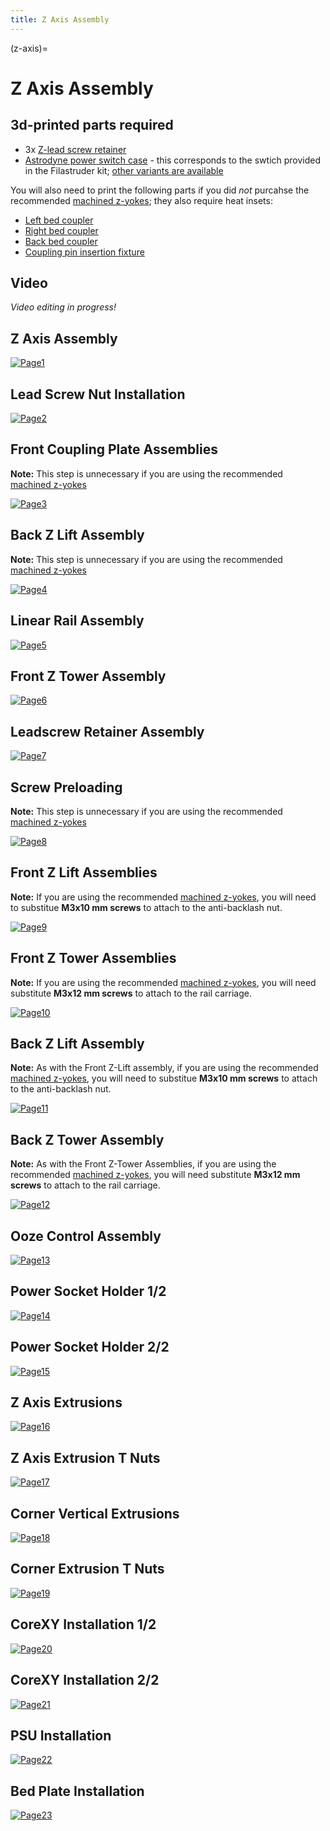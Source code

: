 ```yaml
---
title: Z Axis Assembly
---
```


(z-axis)=
# Z Axis Assembly

## 3d-printed parts required

- 3x [Z-lead screw retainer](https://github.com/machineagency/jubilee/blob/main/frame/fabrication_exports/3d_printed_parts/frame/z_carriage_retainer.STL)
- [Astrodyne power switch case](https://github.com/machineagency/jubilee/blob/main/frame/fabrication_exports/3d_printed_parts/frame/psu_socket_holder_astrodyne.STL) - this corresponds to the swtich provided in the Filastruder kit; [other variants are available](https://jubilee3d.com/index.php?title=3D_Printed_Parts)


You will also need to print the following parts if you did *not* purcahse the recommended [machined z-yokes](https://mandalaroseworks.com/products/jubilee-machined-yokes); they also require heat insets:

- [Left bed coupler](https://github.com/machineagency/jubilee/blob/main/frame/fabrication_exports/3d_printed_parts/frame/front_left_bed_coupling_lift.STL)
- [Right bed coupler](https://github.com/machineagency/jubilee/blob/main/frame/fabrication_exports/3d_printed_parts/frame/front_right_bed_coupling_lift.STL)
- [Back bed coupler](https://github.com/machineagency/jubilee/blob/main/frame/fabrication_exports/3d_printed_parts/frame/back_bed_coupling_lift.STL) 
- [Coupling pin insertion fixture](https://github.com/machineagency/jubilee/blob/main/tools/assembly_fixtures/z_lift_pin_insertion_fixture.STL)



## Video
_Video editing in progress!_

## Z Axis Assembly
[![Page1](_static/z_axis0.png)](_static/z_axis0.png)

## Lead Screw Nut Installation
[![Page2](_static/z_axis1.png)](_static/z_axis1.png)

## Front Coupling Plate Assemblies

**Note:** This step is unnecessary if you are using the recommended [machined z-yokes](https://mandalaroseworks.com/products/jubilee-machined-yokes)

[![Page3](_static/z_axis2.png)](_static/z_axis2.png)

## Back Z Lift Assembly

**Note:** This step is unnecessary if you are using the recommended [machined z-yokes](https://mandalaroseworks.com/products/jubilee-machined-yokes)

[![Page4](_static/z_axis3.png)](_static/z_axis3.png)

## Linear Rail Assembly
[![Page5](_static/z_axis4.png)](_static/z_axis4.png)

## Front Z Tower Assembly
[![Page6](_static/z_axis5.png)](_static/z_axis5.png)

## Leadscrew Retainer Assembly
[![Page7](_static/z_axis6.png)](_static/z_axis6.png)

## Screw Preloading

**Note:** This step is unnecessary if you are using the recommended [machined z-yokes](https://mandalaroseworks.com/products/jubilee-machined-yokes)

[![Page8](_static/z_axis7.png)](_static/z_axis7.png)

## Front Z Lift Assemblies

**Note:** If you are using the recommended [machined z-yokes](https://mandalaroseworks.com/products/jubilee-machined-yokes), you will need to substitue **M3x10 mm screws** to attach to the anti-backlash nut.  

[![Page9](_static/z_axis8.png)](_static/z_axis8.png)

## Front Z Tower Assemblies

**Note:** If you are using the recommended [machined z-yokes](https://mandalaroseworks.com/products/jubilee-machined-yokes), you will need substitute **M3x12 mm screws** to attach to the rail carriage.

[![Page10](_static/z_axis9.png)](_static/z_axis9.png)

## Back Z Lift Assembly

**Note:** As with the Front Z-Lift assembly, if you are using the recommended [machined z-yokes](https://mandalaroseworks.com/products/jubilee-machined-yokes), you will need to substitue **M3x10 mm screws** to attach to the anti-backlash nut.  

[![Page11](_static/z_axis10.png)](_static/z_axis10.png)

## Back Z Tower Assembly

**Note:** As with the Front Z-Tower Assemblies, if you are using the recommended [machined z-yokes](https://mandalaroseworks.com/products/jubilee-machined-yokes), you will need substitute **M3x12 mm screws** to attach to the rail carriage.

[![Page12](_static/z_axis11.png)](_static/z_axis11.png)

## Ooze Control Assembly
[![Page13](_static/z_axis12.png)](_static/z_axis12.png)

## Power Socket Holder 1/2
[![Page14](_static/z_axis13.png)](_static/z_axis13.png)

## Power Socket Holder 2/2
[![Page15](_static/z_axis14.png)](_static/z_axis14.png)

## Z Axis Extrusions
[![Page16](_static/z_axis15.png)](_static/z_axis15.png)

## Z Axis Extrusion T Nuts
[![Page17](_static/z_axis16.png)](_static/z_axis16.png)

## Corner Vertical Extrusions
[![Page18](_static/z_axis17.png)](_static/z_axis17.png)

## Corner Extrusion T Nuts
[![Page19](_static/z_axis18.png)](_static/z_axis18.png)

## CoreXY Installation 1/2
[![Page20](_static/z_axis19.png)](_static/z_axis19.png)

## CoreXY Installation 2/2
[![Page21](_static/z_axis20.png)](_static/z_axis20.png)

## PSU Installation
[![Page22](_static/z_axis21.png)](_static/z_axis21.png)

## Bed Plate Installation
[![Page23](_static/z_axis22.png)](_static/z_axis22.png)
